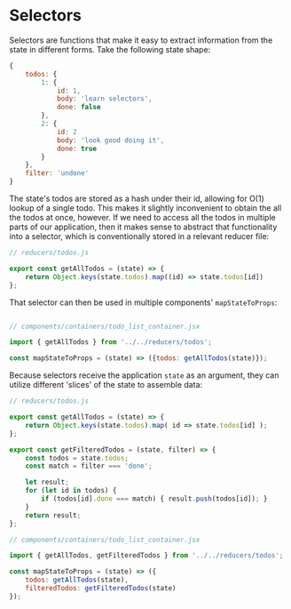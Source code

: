 # Selectors

Selectors are functions that make it easy to extract information from the state
in different forms. Take the following state shape:

```javascript
{
	todos: {
		1: {
			id: 1,
			body: 'learn selectors',
			done: false
		},
		2: {
			id: 2
			body: 'look good doing it',
			done: true
		}
	},
	filter: 'undone'
}

```

The state's todos are stored as a hash under their id, allowing for O(1) lookup
of a single todo. This makes it slightly inconvenient to obtain the all the
todos at once, however. If we need to access all the todos in multiple parts of
our application, then it makes sense to abstract that functionality into a
selector, which is conventionally stored in a relevant reducer file:

```js
// reducers/todos.js

export const getAllTodos = (state) => {
	return Object.keys(state.todos).map((id) => state.todos[id])
};

```

That selector can then be used in multiple components' `mapStateToProps`: 

```js

// components/containers/todo_list_container.jsx

import { getAllTodos } from '../../reducers/todos';

const mapStateToProps = (state) => ({todos: getAllTodos(state)});

```

Because selectors receive the application `state` as an argument, they can
utilize  different 'slices' of the state to assemble data:

```js
// reducers/todos.js

export const getAllTodos = (state) => {
	return Object.keys(state.todos).map( id => state.todos[id] );
};

export const getFilteredTodos = (state, filter) => {
	const todos = state.todos;
	const match = filter === 'done';

	let result;
	for (let id in todos) {
		if (todos[id].done === match) { result.push(todos[id]); } 
	}
	return result;
};

// components/containers/todo_list_container.jsx

import { getAllTodos, getFilteredTodos } from '../../reducers/todos';

const mapStateToProps = (state) => ({
	todos: getAllTodos(state),
	filteredTodos: getFilteredTodos(state)
});

```
